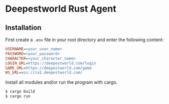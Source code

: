 # Deepestworld Rust Agent

## Installation

First create a `.env` file in your root directory and enter the following content:

```ini
USERNAME=<your_user_name>
PASSWORD=<your_password>
CHARACTER=<your_character_name>
LOGIN_URL=https://deepestworld.com/login
GAME_URL=https://deepestworld.com/game
WS_URL=wss://ca1.deepestworld.com/
```

Install all modules and/or run the program with cargo.

```bash
$ cargo build
$ cargo run
```
